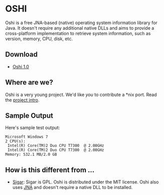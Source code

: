 OSHI
====

Oshi is a free JNA-based (native) operating system information library for Java. It doesn't require any additional native DLLs and aims to provide a cross-platform implementation to retrieve system information, such as version, memory, CPU, disk, etc.

Download
--------

* [Oshi 1.0](https://github.com/downloads/dblock/oshi/oshi-1.0.zip)

Where are we?
-------------

Oshi is a very young project. We'd like *you* to contribute a *nix port. Read the [project intro](http://code.dblock.org/ShowPost.aspx?id=112).

Sample Output
-------------

Here's sample test output:

    Microsoft Windows 7
    2 CPU(s):
     Intel(R) Core(TM)2 Duo CPU T7300  @ 2.00GHz
     Intel(R) Core(TM)2 Duo CPU T7300  @ 2.00GHz
    Memory: 532.1 MB/2.0 GB

How is this different from ...
------------------------------

* [Sigar](http://www.hyperic.com/products/sigar): Sigar is GPL. Oshi is distributed under the MIT license. Oshi also uses [JNA](https://github.com/twall/jna) and doesn't require a native DLL to be installed.


